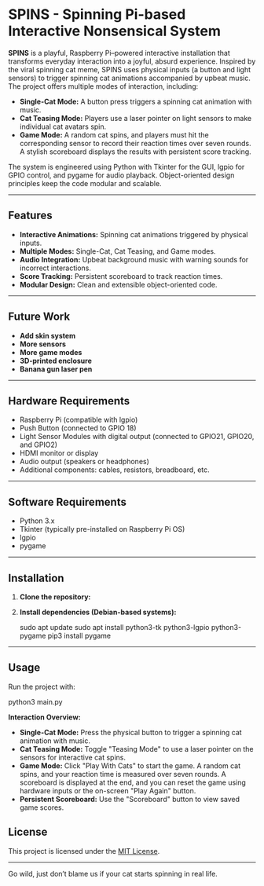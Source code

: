# SPINS - Spinning Pi-based Interactive Nonsensical System

**SPINS** is a playful, Raspberry Pi–powered interactive installation that transforms everyday interaction into a joyful, absurd experience. Inspired by the viral spinning cat meme, SPINS uses physical inputs (a button and light sensors) to trigger spinning cat animations accompanied by upbeat music. The project offers multiple modes of interaction, including:

- **Single-Cat Mode:** A button press triggers a spinning cat animation with music.
- **Cat Teasing Mode:** Players use a laser pointer on light sensors to make individual cat avatars spin.
- **Game Mode:** A random cat spins, and players must hit the corresponding sensor to record their reaction times over seven rounds. A stylish scoreboard displays the results with persistent score tracking.

The system is engineered using Python with Tkinter for the GUI, lgpio for GPIO control, and pygame for audio playback. Object-oriented design principles keep the code modular and scalable.

---

## Features

- **Interactive Animations:** Spinning cat animations triggered by physical inputs.
- **Multiple Modes:** Single-Cat, Cat Teasing, and Game modes.
- **Audio Integration:** Upbeat background music with warning sounds for incorrect interactions.
- **Score Tracking:** Persistent scoreboard to track reaction times.
- **Modular Design:** Clean and extensible object-oriented code.

---

## Future Work

- **Add skin system**  
- **More sensors**  
- **More game modes**  
- **3D-printed enclosure**  
- **Banana gun laser pen**

---

## Hardware Requirements

- Raspberry Pi (compatible with lgpio)
- Push Button (connected to GPIO 18)
- Light Sensor Modules with digital output (connected to GPIO21, GPIO20, and GPIO2)
- HDMI monitor or display
- Audio output (speakers or headphones)
- Additional components: cables, resistors, breadboard, etc.

---

## Software Requirements

- Python 3.x
- Tkinter (typically pre-installed on Raspberry Pi OS)
- lgpio
- pygame

---

## Installation

1. **Clone the repository:**

2. **Install dependencies (Debian-based systems):**

   sudo apt update
   sudo apt install python3-tk python3-lgpio python3-pygame
   pip3 install pygame

---

## Usage

Run the project with:

python3 main.py

**Interaction Overview:**

- **Single-Cat Mode:** Press the physical button to trigger a spinning cat animation with music.
- **Cat Teasing Mode:** Toggle "Teasing Mode" to use a laser pointer on the sensors for interactive cat spins.
- **Game Mode:** Click "Play With Cats" to start the game. A random cat spins, and your reaction time is measured over seven rounds. A scoreboard is displayed at the end, and you can reset the game using hardware inputs or the on-screen "Play Again" button.
- **Persistent Scoreboard:** Use the "Scoreboard" button to view saved game scores.


## License

This project is licensed under the [MIT License](LICENSE).

---

Go wild, just don’t blame us if your cat starts spinning in real life.
